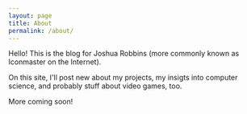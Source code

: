 ```yaml
---
layout: page
title: About
permalink: /about/
---
```


Hello! This is the blog for Joshua Robbins (more commonly known as Iconmaster on the Internet).

On this site, I'll post new about my projects, my insigts into computer science, and probably stuff about video games, too.

More coming soon!